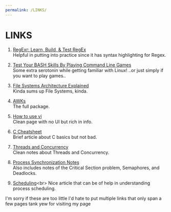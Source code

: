 ```yaml
---
permalink: /LINKS/
---
```


# LINKS

1. [RegExr: Learn, Build, & Test RegEx](https://regexr.com/)<br>
Helpful in putting into practice since it has syntax highlighting for Regex.

2. [Test Your BASH Skills By Playing Command Line Games](https://ostechnix.com/test-your-bash-skills-by-playing-command-line-games/)<br>
Some extra serotonin while getting familiar with Linux! ..or just simply if you want to play games..

3. [File Systems Architecture Explained](https://www.freecodecamp.org/news/file-systems-architecture-explained/)<br>
Kinda sums up File Systems, kinda.

4. [AWKs](https://www.gnu.org/software/gawk/manual/gawk.html)<br>
The full package.

5. [How to use vi](https://staff.washington.edu/rells/R110/help_vi.html)<br>
Clean page with no UI but rich in info.

6. [C Cheatsheet](https://developerinsider.co/c-programming-language-cheat-sheet/)<br>
Brief article about C basics but not bad.

7. [Threads and Concurrency](https://applied-programming.github.io/Operating-Systems-Notes/3-Threads-and-Concurrency/)<br>
Clean notes about Threads and Concurrency.

8. [Process Synchronization Notes](http://www2.cs.uregina.ca/~hamilton/courses/330/notes/synchro/synchro.html)<br>
Also includes notes of the Critical Section problem, Semaphores, and Deadlocks.

9. [Scheduling](https://www.tutorialspoint.com/operating_system/os_process_scheduling.htm#:~:text=Definition,of%20a%20Multiprogramming%20operating%20systems.)<br>
Nice article that can be of help in understanding process scheduling.

I'm sorry if these are too little I'd hate to put multiple links that only span a few pages tank yew for visiting my page